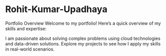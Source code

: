 # Rohit-Kumar-Upadhaya
Portfolio Overview
Welcome to my portfolio! Here’s a quick overview of my skills and expertise:


I am passionate about solving complex problems using cloud technologies and data-driven solutions. 
Explore my projects to see how I apply my skills in real-world scenarios.

